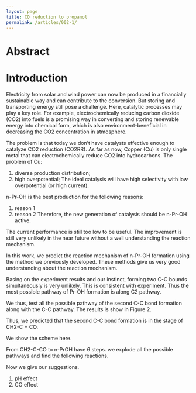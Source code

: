 ```yaml
---
layout: page
title: CO reduction to propanol
permalink: /articles/002-1/
---
```

# Abstract

# Introduction
Electricity from solar and wind power can now be produced in a financially sustainable way and can contribute to the conversion. But storing and transporting energy still pose a challenge. Here, catalytic processes may play a key role. For example, electrochemically reducing carbon dioxide (CO2) into fuels is a promising way in converting and storing renewable energy into chemical form, which is also environment-beneficial in decreasing the CO2 concentration in atmosphere.

The problem is that today we don’t have catalysts effective enough to catalyze CO2 reduction (CO2RR). As far as now, Copper (Cu) is only single metal that can electrochemically reduce CO2 into hydrocarbons.
The problem of Cu:
1.  diverse production distribution;
2.  high overpotential;
The ideal catalysis will have high selectivity with low overpotential (or high current).

n-Pr-OH is the best production for the following reasons:
1.  reason 1
2.  reason 2
Therefore, the new generation of catalysis should be n-Pr-OH active.

The current performance is still too low to be useful.
The improvement is still very unlikely in the near future without a well understanding the reaction mechanism.

In this work, we predict the reaction mechanism of n-Pr-OH formation using the method we previously developed. These methods give us very good understanding about the reaction mechanism.

Basing on the experiment results and our instinct, forming two C-C bounds simultaneously is very unlikely. This is consistent with experiment. Thus the most possible pathway of Pr-OH formation is along C2 pathway.

We thus, test all the possible pathway of the second C-C bond formation along with the C-C pathway. The results is show in Figure 2.

Thus, we predicted that the second C-C bond formation is in the stage of CH2-C + CO.

We show the scheme here.

From CH2-C-CO to n-PrOH have 6 steps. we explode all the possible pathways and find the following reactions.

Now we give our suggestions.
1.  pH effect
2.  CO effect
